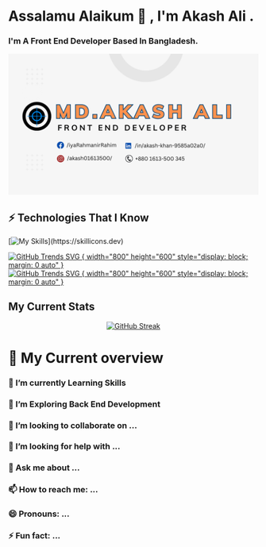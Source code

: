 
# Assalamu Alaikum  👋 , I'm Akash Ali .
### I'm A  Front End Developer Based In Bangladesh. 
[![Md. Akash Ali](https://raw.githubusercontent.com/akash-khan-311/akash-khan-311/main/assests/images/banner.png)](https://www.facebook.com/iyaRahmanirRahim)



## ⚡ Technologies That I Know

[![My Skills ](https://skillicons.dev/icons?i=html,css,js,react,nodejs,mongodb,expressjs,firebase,)](https://skillicons.dev)


 [![GitHub Trends SVG { width="800" height="600" style="display: block; margin: 0 auto" }](https://api.githubtrends.io/user/svg/akash-khan-311/repos?time_range=one_month&theme=bright_lights)](https://www.facebook.com/iyaRahmanirRahim)
 [![GitHub Trends SVG { width="800" height="600" style="display: block; margin: 0 auto" }](https://api.githubtrends.io/user/svg/akash-khan-311/repos?time_range=one_year&theme=dark)](https://www.facebook.com/iyaRahmanirRahim)

## My Current Stats

<div align="center">
<a href="https://www.facebook.com/iyaRahmanirRahim"><img src="https://github-readme-streak-stats.herokuapp.com?user=akash-khan-311&theme=terafox&hide_border=true&border_radius=5.4&date_format=M%20j%5B%2C%20Y%5D" alt="GitHub Streak" /></a></div>

# 👀 My Current overview

### 🔭 I’m currently Learning Skills
### 🌱 I’m Exploring Back End Development
### 👯 I’m looking to collaborate on ...
### 🤔 I’m looking for help with ...
### 💬 Ask me about ...
### 📫 How to reach me: ...
### 😄 Pronouns: ...
### ⚡ Fun fact: ...

